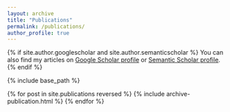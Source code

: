 ```yaml
---
layout: archive
title: "Publications"
permalink: /publications/
author_profile: true
---
```


{% if site.author.googlescholar and site.author.semanticscholar %}
  You can also find my articles on <a href="{{site.author.googlescholar}}">Google Scholar profile</a> or <a href="{{site.author.semanticscholar}}">Semantic Scholar profile</a>.
{% endif %}

{% include base_path %}

{% for post in site.publications reversed %}
  {% include archive-publication.html %}
{% endfor %}

<!-- <font size='3'>* co-first author</font> -->